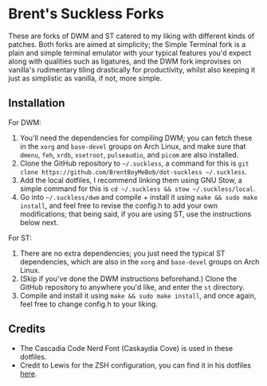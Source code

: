 
# Brent's Suckless Forks

These are forks of DWM and ST catered to my liking with different kinds of patches. Both forks are aimed at simplicity; the Simple Terminal fork is a plain and simple terminal emulator with your typical features you'd expect along with qualities such as ligatures, and the DWM fork improvises on vanilla's rudimentary tiling drastically for productivity, whilst also keeping it just as simplistic as vanilla, if not, more simple.


## Installation

For DWM:
1. You'll need the dependencies for compiling DWM; you can fetch these in the `xorg` and `base-devel` groups on Arch Linux, and make sure that `dmenu`, `feh`, `xrdb`, `xsetroot`, `pulseaudio`, and `picom` are also installed.
2. Clone the GitHub repository to `~/.suckless`, a command for this is `git clone https://github.com/BrentBoyMeBob/dot-suckless ~/.suckless`.
3. Add the local dotfiles, I recommend linking them using GNU Stow, a simple command for this is `cd ~/.suckless && stow ~/.suckless/local`.
4. Go into `~/.suckless/dwm` and compile + install it using `make && sudo make install`, and feel free to revise the config.h to add your own modifications; that being said, if you are using ST, use the instructions below next.

For ST:
1. There are no extra dependencies; you just need the typical ST dependencies, which are also in the `xorg` and `base-devel` groups on Arch Linux. 
2. (Skip if you've done the DWM instructions beforehand.) Clone the GitHub repository to anywhere you'd like, and enter the `st` directory.
3. Compile and install it using `make && sudo make install`, and once again, feel free to change config.h to your liking.


## Credits

- The Cascadia Code Nerd Font (Caskaydia Cove) is used in these dotfiles.
- Credit to Lewis for the ZSH configuration, you can find it in his dotfiles [here](https://github.com/smartsyncing/dotfiles).
